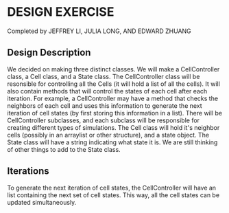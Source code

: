 # DESIGN EXERCISE

Completed by JEFFREY LI, JULIA LONG, AND EDWARD ZHUANG

## Design Description

We decided on making three distinct classes. We will make a CellController class, a Cell class, and a State class.
The CellController class will be resonsible for controlling all the Cells (it will hold a list of all the cells). It will also
contain methods that will control the states of each cell after each iteration. For example, a CellController may have a method that checks the neighbors of each cell
and uses this information to generate the next iteration of cell states (by first storing this information in a list). 
There will be CellController subclasses, and each subclass will be responsible for
creating different types of simulations. The Cell class will hold it's neighbor cells (possibly in an arraylist or other structure), 
and a state object. The State class will have a string indicating what state it is. We are still
thinking of other things to add to the State class.

## Iterations
To generate the next iteration of cell states, the CellController will have an list containing the next set of cell states. This way, all 
the cell states can be updated simultaneously.  

